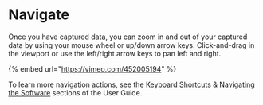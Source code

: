 # Navigate

Once you have captured data, you can zoom in and out of your captured data by using your mouse wheel or up/down arrow keys. Click-and-drag in the viewport or use the left/right arrow keys to pan left and right.

{% embed url="https://vimeo.com/452005194" %}

To learn more navigation actions, see the [Keyboard Shortcuts](https://support.saleae.com/user-guide/using-logic/keyboard-shortcuts) & [Navigating the Software](https://saleae.gitbook.io/docs/user-guide/using-logic/navigating-the-software) sections of the User Guide.
